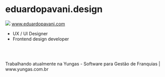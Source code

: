 <h1>eduardopavani.design</h1>
<img src="https://eduardopavani.com/github/repository-open-graph-template.png">
<a href="https://www.eduardopavani.com" taget="blank">www.eduardopavani.com</a>
<ul>
  <li>UX / UI Designer</li>
  <li>Frontend design developer</li>
</ul>
<br><br>
<p>Trabalhando atualmente na Yungas - Software para Gestão de Franquias | www.yungas.com.br </p>

<!--
**dudupavani/dudupavani** is a ✨ _special_ ✨ repository because its `README.md` (this file) appears on your GitHub profile.

Here are some ideas to get you started:

- 🔭 I’m currently working on ...
- 🌱 I’m currently learning ...
- 👯 I’m looking to collaborate on ...
- 🤔 I’m looking for help with ...
- 💬 Ask me about ...
- 📫 How to reach me: ...
- 😄 Pronouns: ...
- ⚡ Fun fact: ...
-->
